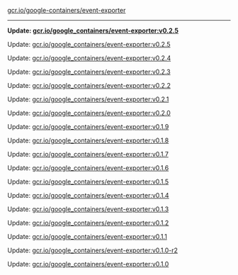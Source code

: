 [gcr.io/google-containers/event-exporter](https://hub.docker.com/r/cruse/event-exporter/tags/) 

----
**Update: [gcr.io/google_containers/event-exporter:v0.2.5](https://hub.docker.com/r/cruse/event-exporter/tags/)**

Update: [gcr.io/google_containers/event-exporter:v0.2.5](https://hub.docker.com/r/cruse/event-exporter/tags/)

Update: [gcr.io/google_containers/event-exporter:v0.2.4](https://hub.docker.com/r/cruse/event-exporter/tags/)

Update: [gcr.io/google_containers/event-exporter:v0.2.3](https://hub.docker.com/r/cruse/event-exporter/tags/)

Update: [gcr.io/google_containers/event-exporter:v0.2.2](https://hub.docker.com/r/cruse/event-exporter/tags/)

Update: [gcr.io/google_containers/event-exporter:v0.2.1](https://hub.docker.com/r/cruse/event-exporter/tags/)

Update: [gcr.io/google_containers/event-exporter:v0.2.0](https://hub.docker.com/r/cruse/event-exporter/tags/)

Update: [gcr.io/google_containers/event-exporter:v0.1.9](https://hub.docker.com/r/cruse/event-exporter/tags/)

Update: [gcr.io/google_containers/event-exporter:v0.1.8](https://hub.docker.com/r/cruse/event-exporter/tags/)

Update: [gcr.io/google_containers/event-exporter:v0.1.7](https://hub.docker.com/r/cruse/event-exporter/tags/)

Update: [gcr.io/google_containers/event-exporter:v0.1.6](https://hub.docker.com/r/cruse/event-exporter/tags/)

Update: [gcr.io/google_containers/event-exporter:v0.1.5](https://hub.docker.com/r/cruse/event-exporter/tags/)

Update: [gcr.io/google_containers/event-exporter:v0.1.4](https://hub.docker.com/r/cruse/event-exporter/tags/)

Update: [gcr.io/google_containers/event-exporter:v0.1.3](https://hub.docker.com/r/cruse/event-exporter/tags/)

Update: [gcr.io/google_containers/event-exporter:v0.1.2](https://hub.docker.com/r/cruse/event-exporter/tags/)

Update: [gcr.io/google_containers/event-exporter:v0.1.1](https://hub.docker.com/r/cruse/event-exporter/tags/)

Update: [gcr.io/google_containers/event-exporter:v0.1.0-r2](https://hub.docker.com/r/cruse/event-exporter/tags/)

Update: [gcr.io/google_containers/event-exporter:v0.1.0](https://hub.docker.com/r/cruse/event-exporter/tags/)

